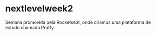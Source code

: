 # nextlevelweek2
Semana promovida pela Rocketseat, onde criamos uma plataforma de estudo chamada Proffy.
